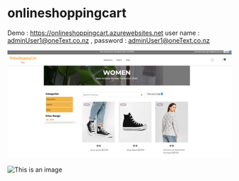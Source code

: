 # onlineshoppingcart 

Demo : https://onlineshoppingcart.azurewebsites.net
user name : adminUser1@oneText.co.nz  , password : adminUser1@oneText.co.nz



![This is an image](https://github.com/MadhanKAMALAKANNAN/onlineshoppingcart/blob/main/OnlineShoppingCart.png)









![This is an image](https://github.com/MadhanKAMALAKANNAN/onlineshoppingcart/blob/main/OnlineShoppingCartAdmin.png)
